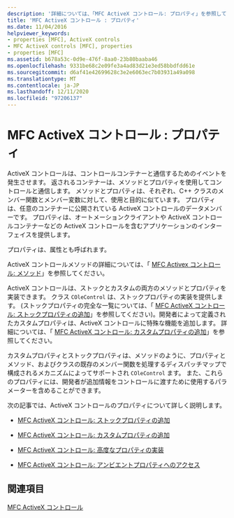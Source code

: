 ```yaml
---
description: '詳細については、「MFC ActiveX コントロール: プロパティ」を参照してください。'
title: 'MFC ActiveX コントロール : プロパティ'
ms.date: 11/04/2016
helpviewer_keywords:
- properties [MFC], ActiveX controls
- MFC ActiveX controls [MFC], properties
- properties [MFC]
ms.assetid: b678a53c-0d9e-476f-8aa0-23b80baaba46
ms.openlocfilehash: 9331be68c2e09fe3a4ad83d21e3ed58bbdfdd61e
ms.sourcegitcommit: d6af41e42699628c3e2e6063ec7b03931a49a098
ms.translationtype: MT
ms.contentlocale: ja-JP
ms.lasthandoff: 12/11/2020
ms.locfileid: "97206137"
---
```

# <a name="mfc-activex-controls-properties"></a>MFC ActiveX コントロール : プロパティ

ActiveX コントロールは、コントロールコンテナーと通信するためのイベントを発生させます。 返されるコンテナーは、メソッドとプロパティを使用してコントロールと通信します。 メソッドとプロパティは、それぞれ、C++ クラスのメンバー関数とメンバー変数に対して、使用と目的に似ています。 プロパティは、任意のコンテナーに公開されている ActiveX コントロールのデータメンバーです。 プロパティは、オートメーションクライアントや ActiveX コントロールコンテナーなどの ActiveX コントロールを含むアプリケーションのインターフェイスを提供します。

プロパティは、属性とも呼ばれます。

ActiveX コントロールメソッドの詳細については、「 [MFC Activex コントロール: メソッド](mfc-activex-controls-methods.md)」を参照してください。

ActiveX コントロールは、ストックとカスタムの両方のメソッドとプロパティを実装できます。 クラス `COleControl` は、ストックプロパティの実装を提供します。 (ストックプロパティの完全な一覧については、「 [MFC ActiveX コントロール: ストックプロパティの追加](mfc-activex-controls-adding-stock-properties.md)」を参照してください)。開発者によって定義されたカスタムプロパティは、ActiveX コントロールに特殊な機能を追加します。 詳細については、「 [MFC ActiveX コントロール: カスタムプロパティの追加](mfc-activex-controls-adding-custom-properties.md)」を参照してください。

カスタムプロパティとストックプロパティは、メソッドのように、プロパティとメソッド、およびクラスの既存のメンバー関数を処理するディスパッチマップで構成されるメカニズムによってサポートされ `COleControl` ます。 また、これらのプロパティには、開発者が追加情報をコントロールに渡すために使用するパラメーターを含めることができます。

次の記事では、ActiveX コントロールのプロパティについて詳しく説明します。

- [MFC ActiveX コントロール: ストックプロパティの追加](mfc-activex-controls-adding-stock-properties.md)

- [MFC ActiveX コントロール: カスタムプロパティの追加](mfc-activex-controls-adding-custom-properties.md)

- [MFC ActiveX コントロール: 高度なプロパティの実装](mfc-activex-controls-advanced-property-implementation.md)

- [MFC ActiveX コントロール: アンビエントプロパティへのアクセス](mfc-activex-controls-accessing-ambient-properties.md)

## <a name="see-also"></a>関連項目

[MFC ActiveX コントロール](mfc-activex-controls.md)
